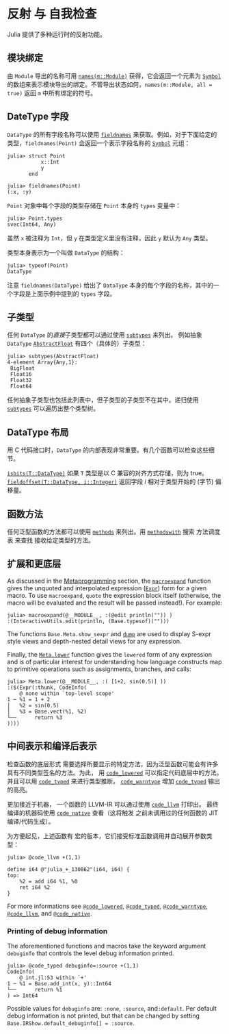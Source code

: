 # 反射 与 自我检查

Julia 提供了多种运行时的反射功能。

## 模块绑定

由 `Module` 导出的名称可用 [`names(m::Module)`](@ref) 获得，它会返回一个元素为 [`Symbol`](@ref) 的数组来表示模块导出的绑定。不管导出状态如何，`names(m::Module, all = true)` 返回 `m` 中所有绑定的符号。

## DateType 字段

`DataType` 的所有字段名称可以使用 [`fieldnames`](@ref) 来获取。例如，对于下面给定的类型，`fieldnames(Point)` 会返回一个表示字段名称的 [`Symbol`](@ref) 元组：

```jldoctest struct_point
julia> struct Point
           x::Int
           y
       end

julia> fieldnames(Point)
(:x, :y)
```

`Point` 对象中每个字段的类型存储在 `Point` 本身的 `types` 变量中：

```jldoctest struct_point
julia> Point.types
svec(Int64, Any)
```

虽然 `x` 被注释为 `Int`，但 `y` 在类型定义里没有注释，因此 `y` 默认为 `Any` 类型。

类型本身表示为一个叫做 `DataType` 的结构：

```jldoctest struct_point
julia> typeof(Point)
DataType
```

注意 `fieldnames(DataType)` 给出了 `DataType` 本身的每个字段的名称，其中的一个字段是上面示例中提到的 `types` 字段。

## 子类型

任何 `DataType` 的*直接*子类型都可以通过使用 [`subtypes`](@ref) 来列出。
例如抽象 `DataType` [`AbstractFloat`](@ref) 有四个（具体的）子类型：

```jldoctest; setup = :(using InteractiveUtils)
julia> subtypes(AbstractFloat)
4-element Array{Any,1}:
 BigFloat
 Float16
 Float32
 Float64
```

任何抽象子类型也包括此列表中，但子类型的子类型不在其中。递归使用 [`subtypes`](@ref) 可以遍历出整个类型树。

## DataType 布局

用 C 代码接口时，`DataType` 的内部表现非常重要。有几个函数可以检查这些细节。

 [`isbits(T::DataType)`](@ref) 如果 `T` 类型是以 C 兼容的对齐方式存储，则为 true。  
 [`fieldoffset(T::DataType, i::Integer)`](@ref) 返回字段 *i* 相对于类型开始的 (字节) 偏移量。

## 函数方法

任何泛型函数的方法都可以使用 [`methods`](@ref) 来列出。用 [`methodswith`](@ref) 搜索 方法调度表 来查找 接收给定类型的方法。

## 扩展和更底层

As discussed in the [Metaprogramming](@ref) section, the [`macroexpand`](@ref) function gives
the unquoted and interpolated expression ([`Expr`](@ref)) form for a given macro. To use `macroexpand`,
`quote` the expression block itself (otherwise, the macro will be evaluated and the result will
be passed instead!). For example:

```jldoctest; setup = :(using InteractiveUtils)
julia> macroexpand(@__MODULE__, :(@edit println("")) )
:(InteractiveUtils.edit(println, (Base.typesof)("")))
```

The functions `Base.Meta.show_sexpr` and [`dump`](@ref) are used to display S-expr style views
and depth-nested detail views for any expression.

Finally, the [`Meta.lower`](@ref) function gives the `lowered` form of any expression and is of
particular interest for understanding how language constructs map to primitive operations such
as assignments, branches, and calls:

```jldoctest
julia> Meta.lower(@__MODULE__, :( [1+2, sin(0.5)] ))
:($(Expr(:thunk, CodeInfo(
    @ none within `top-level scope'
1 ─ %1 = 1 + 2
│   %2 = sin(0.5)
│   %3 = Base.vect(%1, %2)
└──      return %3
))))
```

## 中间表示和编译后表示

检查函数的底层形式 需要选择所要显示的特定方法，因为泛型函数可能会有许多具有不同类型签名的方法。为此，
用 [`code_lowered`](@ref) 可以指定代码底层中的方法。
并且可以用  [`code_typed`](@ref) 来进行类型推断。
[`code_warntype`](@ref) 增加 [`code_typed`](@ref) 输出的高亮。

更加接近于机器， 一个函数的 LLVM-IR 可以通过使用 [`code_llvm`](@ref) 打印出。
最终编译的机器码使用 [`code_native`](@ref) 查看（这将触发 之前未调用过的任何函数的 JIT 编译/代码生成）。

为方便起见，上述函数有 宏的版本，它们接受标准函数调用并自动展开参数类型：

```julia-repl
julia> @code_llvm +(1,1)

define i64 @"julia_+_130862"(i64, i64) {
top:
    %2 = add i64 %1, %0
    ret i64 %2
}
```

For more informations see [`@code_lowered`](@ref), [`@code_typed`](@ref), [`@code_warntype`](@ref),
[`@code_llvm`](@ref), and [`@code_native`](@ref).

### Printing of debug information

The aforementioned functions and macros take the keyword argument `debuginfo` that controls the level
debug information printed.

```
julia> @code_typed debuginfo=:source +(1,1)
CodeInfo(
    @ int.jl:53 within `+'
1 ─ %1 = Base.add_int(x, y)::Int64
└──      return %1
) => Int64
```

Possible values for `debuginfo` are: `:none`, `:source`, and`:default`.
Per default debug information is not printed, but that can be changed
by setting `Base.IRShow.default_debuginfo[] = :source`.

